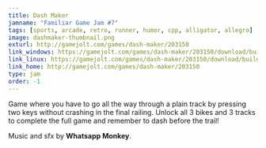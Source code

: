 ```yaml
---
title: Dash Maker
jamname: "Familiar Game Jam #7"
tags: [sports, arcade, retro, runner, humor, cpp, alligator, allegro]
image: dashmaker-thumbnail.png
exturl: http://gamejolt.com/games/dash-maker/203150
link_windows: https://gamejolt.com/games/dash-maker/203150/download/build/391766
link_linux: https://gamejolt.com/games/dash-maker/203150/download/build/391767
link_home: http://gamejolt.com/games/dash-maker/203150
type: jam
order: -1
---
```


Game where you have to go all the way through a plain track by pressing two keys without crashing in the
final railing. Unlock all 3 bikes and 3 tracks to complete the full game and remember to dash before the trail!

Music and sfx by **Whatsapp Monkey**.
